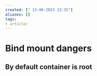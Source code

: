 ```yaml
---
created: [" 13-06-2023 23:35"]
aliases: []
tags:
- article/
---
```


# Bind mount dangers

## By default container is root

